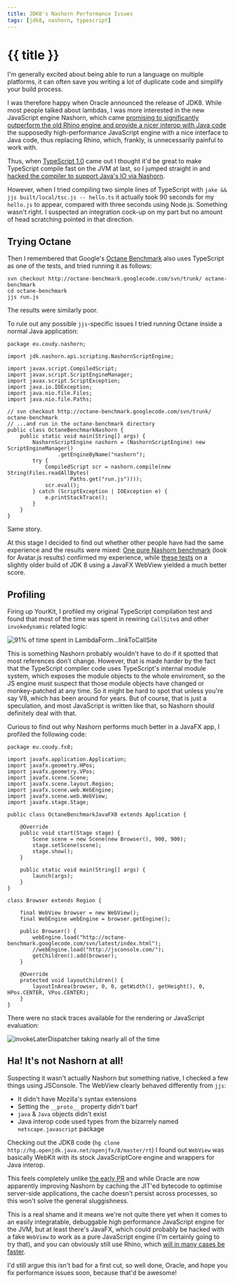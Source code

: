 ```yaml
---
title: JDK8's Nashorn Performance Issues
tags: [jdk8, nashorn, typescript]
---
```


# {{ title }}

I'm generally excited about being able to run a language on multiple platforms, it can often save
you writing a lot of duplicate code and simplify your build process.

I was therefore happy when Oracle announced the release of JDK8. While most people talked
about lambdas, I was more interested in the new JavaScript engine Nashorn, which
came [promising to significantly outperform
the old Rhino engine and provide a nicer interop with Java
code](http://java.dzone.com/articles/project-nashorn-javascripts)
the supposedly high-performance JavaScript engine with a nice interface to Java code, thus replacing
Rhino, which, frankly, is unnecessarily painful to work with.

Thus, when [TypeScript 1.0](http://blogs.msdn.com/b/typescript/archive/2014/04/02/announcing-typescript-1-0.aspx)
came out I thought it'd be great to make TypeScript compile fast on the JVM at last,
so I jumped straight in and [hacked the compiler to support Java's
IO via Nashorn](https://github.com/coudy/typescript/compare/9ac01de...1.0-nashorn).

However, when I tried compiling two simple lines of TypeScript with `jake && jjs built/local/tsc.js -- hello.ts`
it actually took 90 seconds for my `hello.js` to appear, compared with three seconds using Node.js. Something wasn't
right. I suspected an integration cock-up on my part but no amount of head scratching pointed in
that direction.

## Trying Octane

Then I remembered that Google's [Octane Benchmark](http://octane-benchmark.googlecode.com/svn/latest/index.html)
also uses TypeScript as one of the tests, and tried running it as follows:

    svn checkout http://octane-benchmark.googlecode.com/svn/trunk/ octane-benchmark
    cd octane-benchmark
    jjs run.js

The results were similarly poor.

To rule out any possible `jjs`-specific issues I tried running Octane inside a normal Java application:

    package eu.coudy.nashorn;

    import jdk.nashorn.api.scripting.NashornScriptEngine;

    import javax.script.CompiledScript;
    import javax.script.ScriptEngineManager;
    import javax.script.ScriptException;
    import java.io.IOException;
    import java.nio.file.Files;
    import java.nio.file.Paths;

    // svn checkout http://octane-benchmark.googlecode.com/svn/trunk/ octane-benchmark
    // ...and run in the octane-benchmark directory
    public class OctaneBenchmarkNashorn {
        public static void main(String[] args) {
            NashornScriptEngine nashorn = (NashornScriptEngine) new ScriptEngineManager()
                    .getEngineByName("nashorn");
            try {
                CompiledScript scr = nashorn.compile(new String(Files.readAllBytes(
                        Paths.get("run.js"))));
                scr.eval();
            } catch (ScriptException | IOException e) {
                e.printStackTrace();
            }
        }
    }

Same story.

At this stage I decided to find out whether other people have had the same experience and the results
were mixed: [One pure Nashorn benchmark](https://gist.github.com/hakobera/9802734) (look for Avatar.js results) confirmed my
experience, while [these
tests](http://wnameless.wordpress.com/2013/12/10/javascript-engine-benchmarks-nashorn-vs-v8-vs-spidermonkey/)
on a slightly older build of JDK 8 using a JavaFX WebView yielded a much better score.

## Profiling

Firing up YourKit, I profiled my original TypeScript compilation test and found that most of the
time was spent in rewiring `CallSite`s and other `invokedynamic` related logic:

![91% of time spent in LambdaForm...linkToCallSite]({{urls.media}}/yourkit-typescript-nashorn.png)

This is something Nashorn probably wouldn't have to do if it spotted that most references don't change.
However, that is made harder by the fact that the TypeScript compiler code uses TypeScript's internal module
system, which exposes the module objects to the whole enviroment, so the JS engine must suspect
that those module objects have changed or monkey-patched at any time.
So it might be hard to spot that unless you're say V8, which has been around for years. But of course,
that is just a speculation, and most JavaScript is written like that, so Nashorn should definitely
deal with that.

Curious to find out why Nashorn performs much better in a JavaFX app, I profiled the following code:

    package eu.coudy.fx8;

    import javafx.application.Application;
    import javafx.geometry.HPos;
    import javafx.geometry.VPos;
    import javafx.scene.Scene;
    import javafx.scene.layout.Region;
    import javafx.scene.web.WebEngine;
    import javafx.scene.web.WebView;
    import javafx.stage.Stage;

    public class OctaneBenchmarkJavaFX8 extends Application {

        @Override
        public void start(Stage stage) {
            Scene scene = new Scene(new Browser(), 900, 900);
            stage.setScene(scene);
            stage.show();
        }

        public static void main(String[] args) {
            launch(args);
        }
    }

    class Browser extends Region {

        final WebView browser = new WebView();
        final WebEngine webEngine = browser.getEngine();

        public Browser() {
            webEngine.load("http://octane-benchmark.googlecode.com/svn/latest/index.html");
            //webEngine.load("http://jsconsole.com/");
            getChildren().add(browser);
        }

        @Override
        protected void layoutChildren() {
            layoutInArea(browser, 0, 0, getWidth(), getHeight(), 0, HPos.CENTER, VPos.CENTER);
        }
    }

There were no stack traces available for the rendering or JavaScript evaluation:

![invokeLaterDispatcher taking nearly all of the time]({{urls.media}}/yourkit-octane-javafx.png)

## Ha! It's not Nashorn at all!

Suspecting it wasn't actually Nashorn but something native, I checked a few things using JSConsole.
The WebView clearly behaved differently from `jjs`:

- It didn't have Mozilla's syntax extensions
- Setting the `__proto__` property didn't barf
- `java` & `Java` objects didn't exist
- Java interop code used types from the bizarrely named `netscape.javascript` package

Checking out the JDK8 code (`hg clone http://hg.openjdk.java.net/openjfx/8/master/rt`) I found out
`WebView` was basically WebKit with its stock JavaScriptCore engine and wrappers for Java interop.

This feels completely unlike [the early PR](http://java.dzone.com/articles/project-nashorn-javascripts)
and while Oracle are now apparently improving Nashorn by caching the JIT'ed
bytecode to optimise server-side applications, the cache doesn't persist across processes, so this
won't solve the general sluggishness.

This is a real shame and it means we're not quite there yet when it comes to an easily integratable, debuggable
high performance JavaScript engine for the JVM, but at least there's JavaFX,
which could probably be hacked with a fake `WebView` to work as a pure JavaScript engine
(I'm certainly going to try that), and you can obviously still use Rhino, which [will in many cases be
faster](https://bugs.openjdk.java.net/browse/JDK-8019254?focusedCommentId=13360855&page=com.atlassian.jira.plugin.system.issuetabpanels:comment-tabpanel#comment-13360855).

I'd still argue this isn't bad for a first cut, so well done, Oracle, and hope you fix performance
issues soon, because that'd be awesome!
